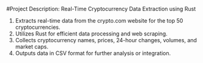 #Project Description: Real-Time Cryptocurrency Data Extraction using Rust

1. Extracts real-time data from the crypto.com website for the top 50 cryptocurrencies.
2. Utilizes Rust for efficient data processing and web scraping.
3. Collects cryptocurrency names, prices, 24-hour changes, volumes, and market caps.
4. Outputs data in CSV format for further analysis or integration.
